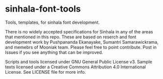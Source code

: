 # sinhala-font-tools

Tools, templates, for sinhala font development.

There is no widely accepted specifications for Sinhala in any of the areas that mentioned in this repo. These are based on reserch and font development work by Pushpananda Ekanayake, Sumantri Samarawickrama,  and memebrs of Mooniak team. Please feel free to point contribute. Post in Issues if you see anything that can be improved. 

Scripts and tools licensed under GNU General Public License v3. Sample texts licensed under a Creative Commons Attribution 4.0 International License.
See LICENSE file for more info.